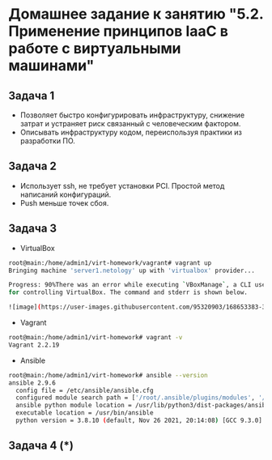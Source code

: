 
# Домашнее задание к занятию "5.2. Применение принципов IaaC в работе с виртуальными машинами"

## Задача 1

- Позволяет быстро конфигурировать инфраструктуру, снижение затрат и устраняет риск связанный с человеческим фактором.
- Описывать инфраструктуру кодом, переиспользуя практики из разработки ПО.

## Задача 2

- Использует ssh, не требует установки PCI. Простой метод написаний конфигураций.
- Push меньше точек сбоя.
## Задача 3

- VirtualBox
```bash
root@main:/home/admin1/virt-homework/vagrant# vagrant up
Bringing machine 'server1.netology' up with 'virtualbox' provider...

Progress: 90%There was an error while executing `VBoxManage`, a CLI used by Vagrant
for controlling VirtualBox. The command and stderr is shown below.

![image](https://user-images.githubusercontent.com/95320903/168653383-36792a5f-9389-42c2-aeb1-6775691b5db4.png)


```
- Vagrant
```bash
root@main:/home/admin1/virt-homework# vagrant -v
Vagrant 2.2.19
```
- Ansible
```bash
root@main:/home/admin1/virt-homework# ansible --version
ansible 2.9.6
  config file = /etc/ansible/ansible.cfg
  configured module search path = ['/root/.ansible/plugins/modules', '/usr/share/ansible/plugins/modules']
  ansible python module location = /usr/lib/python3/dist-packages/ansible
  executable location = /usr/bin/ansible
  python version = 3.8.10 (default, Nov 26 2021, 20:14:08) [GCC 9.3.0]
```

## Задача 4 (*)

```bash

```
